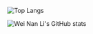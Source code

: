 ![Top Langs](https://github-readme-stats.vercel.app/api?username=liweinan&theme=algolia&show_icons=true)

![Wei Nan Li's GitHub stats](https://github-readme-stats.vercel.app/api/top-langs?username=liweinan&hide=makefile,bison,mathematica,html,scss,stylus,xslt,batchfile,cmake,scala,blade,tex,jupyter%20notebook,css&theme=algolia&show_icons=true&langs_count=10)
